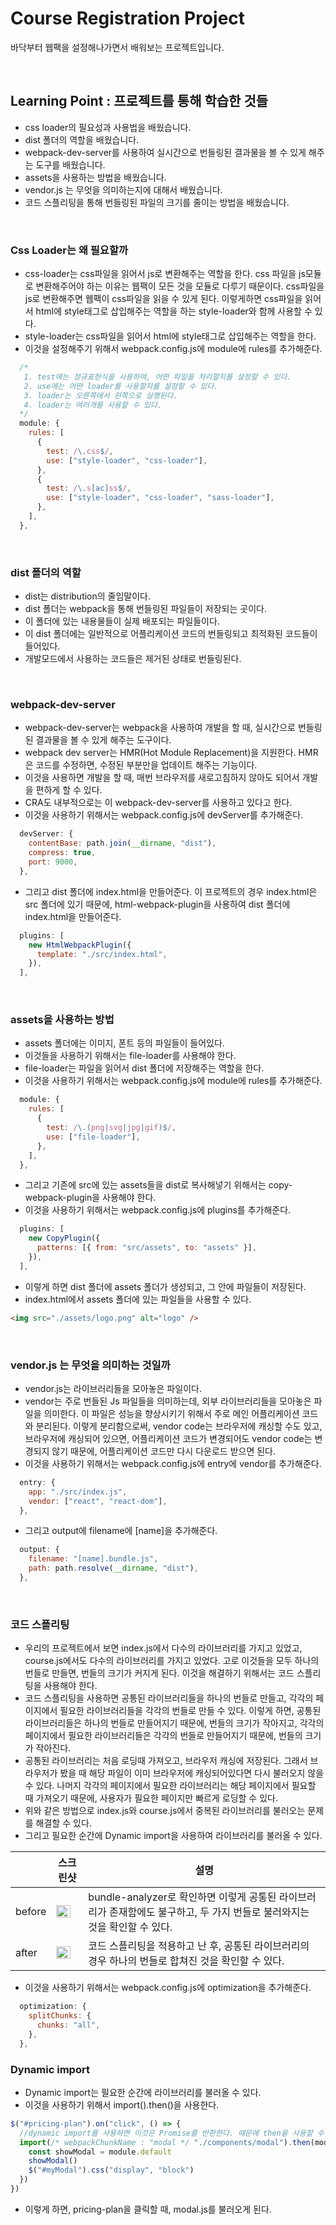 # Course Registration Project

바닥부터 웹팩을 설정해나가면서 배워보는 프로젝트입니다.

<br>

## Learning Point : 프로젝트를 통해 학습한 것들

- css loader의 필요성과 사용법을 배웠습니다.
- dist 폴더의 역할을 배웠습니다.
- webpack-dev-server를 사용하여 실시간으로 번들링된 결과물을 볼 수 있게 해주는 도구를 배웠습니다.
- assets을 사용하는 방법을 배웠습니다.
- vendor.js 는 무엇을 의미하는지에 대해서 배웠습니다.
- 코드 스플리팅을 통해 번들링된 파일의 크기를 줄이는 방법을 배웠습니다.

<br>

### Css Loader는 왜 필요할까

- css-loader는 css파일을 읽어서 js로 변환해주는 역할을 한다. css 파일을 js모듈로 변환해주어야 하는 이유는 웹팩이 모든 것을 모듈로 다루기 때문이다. css파일을 js로 변환해주면 웹팩이 css파일을 읽을 수 있게 된다. 이렇게하면 css파일을 읽어서 html에 style태그로 삽입해주는 역할을 하는 style-loader와 함께 사용할 수 있다.
- style-loader는 css파일을 읽어서 html에 style태그로 삽입해주는 역할을 한다.
- 이것을 설정해주기 위해서 webpack.config.js에 module에 rules를 추가해준다.

```js
  /*
   1. test에는 정규표현식을 사용하여, 어떤 파일을 처리할지를 설정할 수 있다.
   2. use에는 어떤 loader를 사용할지를 설정할 수 있다.
   3. loader는 오른쪽에서 왼쪽으로 실행된다.
   4. loader는 여러개를 사용할 수 있다.
  */
  module: {
    rules: [
      {
        test: /\.css$/,
        use: ["style-loader", "css-loader"],
      },
      {
        test: /\.s[ac]ss$/,
        use: ["style-loader", "css-loader", "sass-loader"],
      },
    ],
  },
```

<br>

### dist 폴더의 역할

- dist는 distribution의 줄임말이다.
- dist 폴더는 webpack을 통해 번들링된 파일들이 저장되는 곳이다.
- 이 폴더에 있는 내용물들이 실제 배포되는 파일들이다.
- 이 dist 폴더에는 일반적으로 어플리케이션 코드의 번들링되고 최적화된 코드들이 들어있다.
- 개발모드에서 사용하는 코드들은 제거된 상태로 번들링된다.

<br>

### webpack-dev-server

- webpack-dev-server는 webpack을 사용하여 개발을 할 때, 실시간으로 번들링된 결과물을 볼 수 있게 해주는 도구이다.
- webpack dev server는 HMR(Hot Module Replacement)을 지원한다. HMR은 코드를 수정하면, 수정된 부분만을 업데이트 해주는 기능이다.
- 이것을 사용하면 개발을 할 때, 매번 브라우저를 새로고침하지 않아도 되어서 개발을 편하게 할 수 있다.
- CRA도 내부적으로는 이 webpack-dev-server를 사용하고 있다고 한다.
- 이것을 사용하기 위해서는 webpack.config.js에 devServer를 추가해준다.

```js
  devServer: {
    contentBase: path.join(__dirname, "dist"),
    compress: true,
    port: 9000,
  },
```

- 그리고 dist 폴더에 index.html을 만들어준다. 이 프로젝트의 경우 index.html은 src 폴더에 있기 때문에, html-webpack-plugin을 사용하여 dist 폴더에 index.html을 만들어준다.

```js
  plugins: [
    new HtmlWebpackPlugin({
      template: "./src/index.html",
    }),
  ],
```

<br>

### assets을 사용하는 방법

- assets 폴더에는 이미지, 폰트 등의 파일들이 들어있다.
- 이것들을 사용하기 위해서는 file-loader를 사용해야 한다.
- file-loader는 파일을 읽어서 dist 폴더에 저장해주는 역할을 한다.
- 이것을 사용하기 위해서는 webpack.config.js에 module에 rules를 추가해준다.

```js
  module: {
    rules: [
      {
        test: /\.(png|svg|jpg|gif)$/,
        use: ["file-loader"],
      },
    ],
  },
```

- 그리고 기존에 src에 있는 assets들을 dist로 복사해넣기 위해서는 copy-webpack-plugin을 사용해야 한다.
- 이것을 사용하기 위해서는 webpack.config.js에 plugins를 추가해준다.

```js
  plugins: [
    new CopyPlugin({
      patterns: [{ from: "src/assets", to: "assets" }],
    }),
  ],
```

- 이렇게 하면 dist 폴더에 assets 폴더가 생성되고, 그 안에 파일들이 저장된다.
- index.html에서 assets 폴더에 있는 파일들을 사용할 수 있다.

```html
<img src="./assets/logo.png" alt="logo" />
```

<br>

### vendor.js 는 무엇을 의미하는 것일까

- vendor.js는 라이브러리들을 모아놓은 파일이다.
- vendor는 주로 번들된 Js 파일들을 의미하는데, 외부 라이브러리들을 모아놓은 파일을 의미한다. 이 파일은 성능을 향상시키기 위해서 주로 메인 어플리케이션 코드와 분리된다. 이렇게 분리함으로써, vendor code는 브라우저에 캐싱할 수도 있고, 브라우저에 캐싱되어 있으면, 어플리케이션 코드가 변경되어도 vendor code는 변경되지 않기 때문에, 어플리케이션 코드만 다시 다운로드 받으면 된다.
- 이것을 사용하기 위해서는 webpack.config.js에 entry에 vendor를 추가해준다.

```js
  entry: {
    app: "./src/index.js",
    vendor: ["react", "react-dom"],
  },
```

- 그리고 output에 filename에 [name]을 추가해준다.

```js
  output: {
    filename: "[name].bundle.js",
    path: path.resolve(__dirname, "dist"),
  },
```

<br>

### 코드 스플리팅

- 우리의 프로젝트에서 보면 index.js에서 다수의 라이브러리를 가지고 있었고, course.js에서도 다수의 라이브러리를 가지고 있었다. 고로 이것들을 모두 하나의 번들로 만들면, 번들의 크기가 커지게 된다. 이것을 해결하기 위해서는 코드 스플리팅을 사용해야 한다.
- 코드 스플리팅을 사용하면 공통된 라이브러리들을 하나의 번들로 만들고, 각각의 페이지에서 필요한 라이브러리들을 각각의 번들로 만들 수 있다. 이렇게 하면, 공통된 라이브러리들은 하나의 번들로 만들어지기 때문에, 번들의 크기가 작아지고, 각각의 페이지에서 필요한 라이브러리들은 각각의 번들로 만들어지기 때문에, 번들의 크기가 작아진다.
- 공통된 라이브러리는 처음 로딩때 가져오고, 브라우저 캐싱에 저장된다. 그래서 브라우저가 봤을 때 해당 파일이 이미 브라우저에 캐싱되어있다면 다시 불러오지 않을 수 있다. 나머지 각각의 페이지에서 필요한 라이브러리는 해당 페이지에서 필요할 때 가져오기 때문에, 사용자가 필요한 페이지만 빠르게 로딩할 수 있다.
- 위와 같은 방법으로 index.js와 course.js에서 중복된 라이브러리를 불러오는 문제를 해결할 수 있다.
- 그리고 필요한 순간에 Dynamic import을 사용하여 라이브러리를 불러올 수 있다.

|        | 스크린샷                                                                                                                        | 설명                                                                                                                      |
| ------ | ------------------------------------------------------------------------------------------------------------------------------- | ------------------------------------------------------------------------------------------------------------------------- |
| before | <img src="https://user-images.githubusercontent.com/71473074/218247731-44ac0382-276a-4b15-88a3-d4bf15e616cf.png" width="80%" /> | bundle-analyzer로 확인하면 이렇게 공통된 라이브러리가 존재함에도 불구하고, 두 가지 번들로 불러와지는 것을 확인할 수 있다. |
| after  | <img src="https://user-images.githubusercontent.com/71473074/218247742-f90dc9ad-b750-44ab-a413-306e0425fad3.png" width="80%" /> | 코드 스플리팅을 적용하고 난 후, 공통된 라이브러리의 경우 하나의 번들로 합쳐진 것을 확인할 수 있다.                        |

- 이것을 사용하기 위해서는 webpack.config.js에 optimization을 추가해준다.

```js
  optimization: {
    splitChunks: {
      chunks: "all",
    },
  },
```

### Dynamic import

- Dynamic import는 필요한 순간에 라이브러리를 불러올 수 있다.
- 이것을 사용하기 위해서 import().then()을 사용한다.

```js
$("#pricing-plan").on("click", () => {
  //dynamic import를 사용하면 이것은 Promise를 반환한다. 때문에 then을 사용할 수 있다.
  import(/* webpackChunkName : "modal */ "./components/modal").then(module => {
    const showModal = module.default
    showModal()
    $("#myModal").css("display", "block")
  })
})
```

- 이렇게 하면, pricing-plan을 클릭할 때, modal.js를 불러오게 된다.
